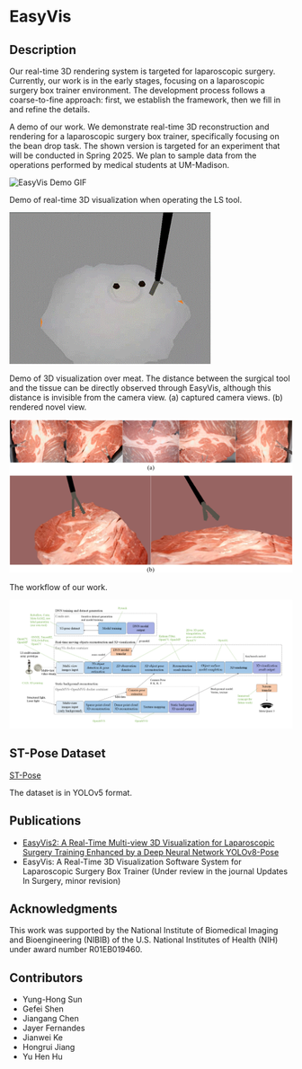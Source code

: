 # EasyVis
## Description
Our real-time 3D rendering system is targeted for laparoscopic surgery. Currently, our work is in the early stages, focusing on a laparoscopic surgery box trainer environment. The development process follows a coarse-to-fine approach: first, we establish the framework, then we fill in and refine the details.

A demo of our work. We demonstrate real-time 3D reconstruction and rendering for a laparoscopic surgery box trainer, specifically focusing on the bean drop task. The shown version is targeted for an experiment that will be conducted in Spring 2025. We plan to sample data from the operations performed by medical students at UM-Madison. 

![EasyVis Demo GIF](https://github.com/Yunghong/EasyVis/blob/main/easyvis%20demo.gif)

Demo of real-time 3D visualization when operating the LS tool.

![EasyVis Demo GIF](https://github.com/Yunghong/EasyVis/blob/main/novelView.gif)

Demo of 3D visualization over meat. The distance between the surgical tool and the tissue can be directly observed through EasyVis, although this distance is invisible from the camera view. (a) captured camera views. (b) rendered novel view.

![Meat Visualization](https://github.com/Yunghong/EasyVis/blob/main/3DVisualizationOverMeat.png)

The workflow of our work.

![Project Logo](https://github.com/Yunghong/EasyVis/blob/main/easyvisPipelineV2.png)

## ST-Pose Dataset
[ST-Pose](https://uwmadison.box.com/s/49t1hc1ctdpe1a70ssqj0xw46azofbq4)

The dataset is in YOLOv5 format.

## Publications
* [EasyVis2: A Real-Time Multi-view 3D Visualization for Laparoscopic Surgery Training Enhanced by a Deep Neural Network YOLOv8-Pose](https://arxiv.org/abs/2412.16742)
* EasyVis: A Real-Time 3D Visualization Software System for Laparoscopic Surgery Box Trainer (Under review in the journal Updates In Surgery, minor revision)

## Acknowledgments
This work was supported by the National Institute of Biomedical Imaging and Bioengineering (NIBIB) of the U.S. National Institutes of Health (NIH) under award number R01EB019460.

## Contributors
- Yung-Hong Sun
- Gefei Shen
- Jiangang Chen
- Jayer Fernandes
- Jianwei Ke
- Hongrui Jiang
- Yu Hen Hu

